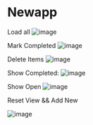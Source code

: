 # Newapp

Load all
 ![image](https://github.com/user-attachments/assets/731662cb-26b6-4641-a579-99116d3fb939)

Mark Completed
![image](https://github.com/user-attachments/assets/69afde56-b444-4398-beca-b19dabdb0a9c)

Delete Items
![image](https://github.com/user-attachments/assets/2e07a72f-0f9e-481a-b974-12ab4c3089c4)

Show Completed:
![image](https://github.com/user-attachments/assets/9ba76603-47a0-4c11-8769-4417141ca539)

Show Open
![image](https://github.com/user-attachments/assets/c9b7ffc2-4b25-4072-a14d-1134344e692e)

Reset View && Add New

![image](https://github.com/user-attachments/assets/b86df0fd-5474-4ff6-aba2-c6b4f1f7598d)


